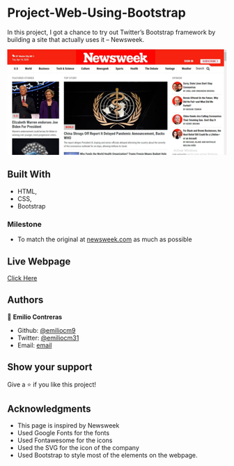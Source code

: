 #  Project-Web-Using-Bootstrap
In this project, I got a chance to try out Twitter’s Bootstrap framework by building a site that actually uses it – Newsweek.

![PROJECT:  design made by Emilio Contreras](https://github.com/emiliocm9/Web-Using-Bootstrap/blob/features/img/ProjectSS.png)

## Built With

- HTML,
- CSS,
- Bootstrap


### Milestone

- To match the original at [newsweek.com](https://www.newsweek.com/) as much as possible

## Live Webpage

[Click Here](https://rawcdn.githack.com/emiliocm9/Web-Using-Bootstrap/d530dd676b6c2148a9fde0f35aa2b3a02a7f0141/index.html)

## Authors

👤 **Emilio Contreras**

- Github: [@emiliocm9](https://github.com/emiliocm9)
- Twitter: [@emiliocm31](https://twitter.com/emiliocm31)
- Email: [email](emilio.contreras97@gmail.com)

## Show your support

Give a ⭐️ if you like this project!

## Acknowledgments

- This page is inspired by Newsweek
- Used Google Fonts for the fonts
- Used Fontawesome for the icons
- Used the SVG for the icon of the company
- Used Bootstrap to style most of the elements on the webpage. 
